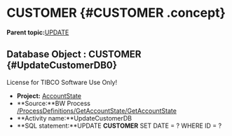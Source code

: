 # CUSTOMER {#CUSTOMER .concept}

**Parent topic:**[UPDATE](../../../crossref/dbo/dboRef/Group_Id160.md)

## Database Object : CUSTOMER {#UpdateCustomerDB0}

License for TIBCO Software Use Only!

-   **Project:** [AccountState](../projsRef/AccountState.md)
-   **Source:**BW Process [/ProcessDefinitions/GetAccountState/GetAccountState](../../../projects/AccountState/ProcessDefinitions/GetAccountState/GetAccountState.process.md)
-   **Activity name:**UpdateCustomerDB
-   **SQL statement:**UPDATE **CUSTOMER** SET DATE = ? WHERE ID = ?

